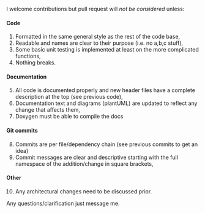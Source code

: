 I welcome contributions but pull request will _not be considered_ unless:

#### Code

1. Formatted in the same general style as the rest of the code base,
2. Readable and names are clear to their purpose (i.e. no a,b,c stuff),
3. Some basic unit testing is implemented at least on the more complicated functions,
4. Nothing breaks.

#### Documentation

5. All code is documented properly and new header files have a complete 
description at the top (see previous code),
6. Documentation text and diagrams (plantUML) are updated to reflect any
 change that affects them,
7. Doxygen must be able to compile the docs

#### Git commits

8. Commits are per file/dependency chain (see previous commits to get an idea)
9. Commit messages are clear and descriptive starting with the full namespace
   of the addition/change in square brackets,

#### Other

10. Any architectural changes need to be discussed prior.

Any questions/clarification just message me.